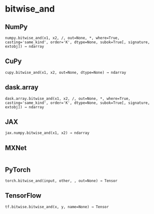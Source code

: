 # bitwise_and

## NumPy

```
numpy.bitwise_and(x1, x2, /, out=None, *, where=True, casting='same_kind', order='K', dtype=None, subok=True[, signature, extobj]) → ndarray
```

## CuPy

```
cupy.bitwise_and(x1, x2, out=None, dtype=None) → ndarray
```

## dask.array

```
dask.array.bitwise_and(x1, x2, /, out=None, *, where=True, casting='same_kind', order='K', dtype=None, subok=True[, signature, extobj]) → ndarray
```

## JAX

```
jax.numpy.bitwise_and(x1, x2) → ndarray
```

## MXNet

```

```

## PyTorch

```
torch.bitwise_and(input, other, , out=None) → Tensor
```

## TensorFlow

```
tf.bitwise.bitwise_and(x, y, name=None) → Tensor
```
